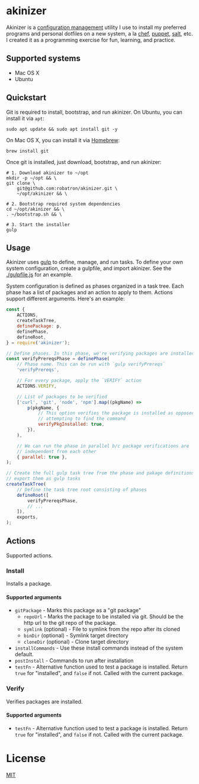 # akinizer

Akinizer is a [configuration management](https://en.wikipedia.org/wiki/Configuration_management) utility I use to install my preferred programs and personal dotfiles on a new system, a la [chef](https://www.chef.io/), [puppet](https://puppet.com/), [salt](https://www.saltstack.com/), etc. I created it as a programming exercise for fun, learning, and practice.

## Supported systems

-   Mac OS X
-   Ubuntu

## Quickstart

Git is required to install, bootstrap, and run akinizer. On Ubuntu, you can install it via `apt`:

    sudo apt update && sudo apt install git -y

On Mac OS X, you can install it via [Homebrew](https://brew.sh/):

    brew install git

Once git is installed, just download, bootstrap, and run akinizer:

    # 1. Download akinizer to ~/opt
    mkdir -p ~/opt && \
    git clone \
        git@github.com:robatron/akinizer.git \
        ~/opt/akinizer && \

    # 2. Bootstrap required system dependencies
    cd ~/opt/akinizer && \
    . ~/bootstrap.sh && \

    # 3. Start the installer
    gulp

## Usage

Akinizer uses [gulp](https://gulpjs.com/) to define, manage, and run tasks. To define your own system configuration, create a gulpfile, and import akinizer. See the [./gulpfile.js](./gulpfile.js) for an example.

System configuration is defined as phases organized in a task tree. Each phase has a list of packages and an action to apply to them. Actions support different arguments. Here's an example:

```js
const {
    ACTIONS,
    createTaskTree,
    definePackage: p,
    definePhase,
    defineRoot,
} = require('akinizer');

// Define phases. In this phase, we're verifying packages are installed.
const verifyPrereqsPhase = definePhase(
    // Phase name. This can be run with `gulp verifyPrereqs`
    'verifyPrereqs',

    // For every package, apply the `VERIFY` action
    ACTIONS.VERIFY,

    // List of packages to be verified
    ['curl', 'git', 'node', 'npm'].map((pkgName) =>
        p(pkgName, {
            // This option verifies the package is installed as opposed to
            // attempting to find the command
            verifyPkgInstalled: true,
        }),
    ),

    // We can run the phase in parallel b/c package verifications are
    // independent from each other
    { parallel: true },
);

// Create the full gulp task tree from the phase and pakage definitions and
// export them as gulp tasks
createTaskTree(
    // Define the task tree root consisting of phases
    defineRoot([
        verifyPrereqsPhase,
        // ...
    ]),
    exports,
);
```

## Actions

Supported actions.

### Install

Installs a package.

#### Supported arguments

-   `gitPackage` - Marks this package as a "git package"
    -   `repoUrl` - Marks the package to be installed via git. Should be the http url to the git repo of the package.
    -   `symlink` (optional) - File to symlink from the repo after its cloned
    -   `binDir` (optional) - Symlink target directory
    -   `cloneDir` (optional) - Clone target directory
-   `installCommands` - Use these install commands instead of the system default.
-   `postInstall` - Commands to run after installation
-   `testFn` - Alternative function used to test a package is installed. Return `true` for "installed", and `false` if not. Called with the current package.

### Verify

Verifies packages are installed.

#### Supported arguments

-   `testFn` - Alternative function used to test a package is installed. Return `true` for "installed", and `false` if not. Called with the current package.

# License

[MIT](./LICENSE)
